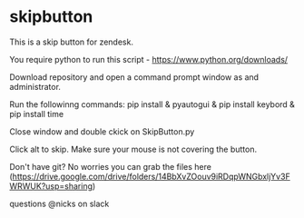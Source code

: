 # skipbutton
This is a skip button for zendesk. 

You require python to run this script - https://www.python.org/downloads/

Download repository and open a command prompt window as and administrator.

Run the followinng commands: pip install & pyautogui & pip install keybord & pip install time

Close window and double ckick on SkipButton.py

Click alt to skip. Make sure your mouse is not covering the button.

Don't have git? No worries you can grab the files here (https://drive.google.com/drive/folders/14BbXvZOouv9iRDqpWNGbxljYv3FWRWUK?usp=sharing)

questions @nicks on slack
